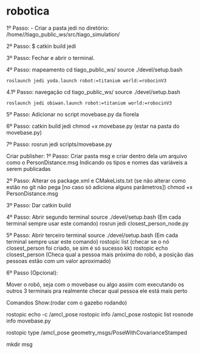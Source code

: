 # robotica

1º Passo:
    - Criar a pasta jedi no diretório: /home/<user>/tiago_public_ws/src/tiago_simulation/

2º Passo:
    $ catkin build jedi

3º Passo:
     Fechar e abrir o terminal.

4º Passo: mapeamento
    cd tiago_public_ws/
    source ./devel/setup.bash

    roslaunch jedi yoda.launch robot:=titanium world:=robocinV3
4.1º Passo: navegação
    cd tiago_public_ws/
    source ./devel/setup.bash

    roslaunch jedi obiwan.launch robot:=titanium world:=robocinV3

5º Passo:
	Adicionar no script movebase.py da fiorela

6º Passo:
	catkin build jedi
	chmod +x movebase.py (estar na pasta do movebase.py)

7º Passo:
	rosrun jedi scripts/movebase.py 


Criar publisher:
1º Passo:
Criar pasta msg e criar dentro dela um arquivo como o PersonDistance.msg
Indicando os tipos e nomes das variáveis a serem publicadas

2º Passo:
Alterar os package.xml e CMakeLists.txt (se não alterar como estão no git não pega [no caso só adiciona alguns parâmetros])
chmod +x PersonDistance.msg

3º Passo:
Dar catkin build 

4º Passo:
Abrir segundo terminal
source ./devel/setup.bash (Em cada terminal sempre usar este comando)
rosrun jedi closest_person_node.py

5º Passo:
Abrir terceiro terminal
source ./devel/setup.bash (Em cada terminal sempre usar este comando)
rostopic list (checar se o nó closest_person foi criado, se sim é só sucesso kk)
rostopic echo closest_person (Checa qual a pessoa mais próxima do robô, a posição das pessoas estão com um valor aproximado)

6º Passo (Opcional):

Mover o robô, seja com o movebase ou algo assim com executando os outros 3 terminais pra realmente checar qual pessoa ele está mais perto




Comandos Show:(rodar com  o gazebo rodando)

rostopic echo -c /amcl_pose
rostopic info /amcl_pose
rostopic list
rosnode info movebase.py


rostopic type /amcl_pose
geometry_msgs/PoseWithCovarianceStamped

mkdir msg

